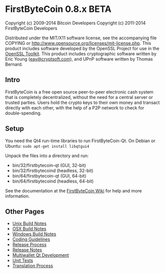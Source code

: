 FirstByteCoin 0.8.x BETA
====================

Copyright (c) 2009-2014 Bitcoin Developers
Copyright (c) 2011-2014 FirstByteCoin Developers

Distributed under the MIT/X11 software license, see the accompanying
file COPYING or http://www.opensource.org/licenses/mit-license.php.
This product includes software developed by the OpenSSL Project for use in the [OpenSSL Toolkit](http://www.openssl.org/). This product includes
cryptographic software written by Eric Young ([eay@cryptsoft.com](mailto:eay@cryptsoft.com)), and UPnP software written by Thomas Bernard.


Intro
---------------------
FirstByteCoin is a free open source peer-to-peer electronic cash system that is
completely decentralized, without the need for a central server or trusted
parties.  Users hold the crypto keys to their own money and transact directly
with each other, with the help of a P2P network to check for double-spending.


Setup
---------------------
You need the Qt4 run-time libraries to run FirstByteCoin-Qt. On Debian or Ubuntu:
	`sudo apt-get install libqtgui4`

Unpack the files into a directory and run:

- bin/32/firstbytecoin-qt (GUI, 32-bit)
- bin/32/firstbytecoind (headless, 32-bit)
- bin/64/firstbytecoin-qt (GUI, 64-bit)
- bin/64/firstbytecoind (headless, 64-bit)

See the documentation at the [FirstByteCoin Wiki](http://firstbytecoin.info)
for help and more information.


Other Pages
---------------------
- [Unix Build Notes](build-unix.md)
- [OSX Build Notes](build-osx.md)
- [Windows Build Notes](build-msw.md)
- [Coding Guidelines](coding.md)
- [Release Process](release-process.md)
- [Release Notes](release-notes.md)
- [Multiwallet Qt Development](multiwallet-qt.md)
- [Unit Tests](unit-tests.md)
- [Translation Process](translation_process.md)
